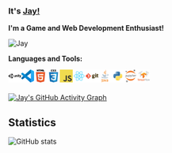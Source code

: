 ### It's [Jay!](https://www.linkedin.com/in/jay-malaviya)
**I'm a Game and Web Development Enthusiast!**

<p align="left"> <img src="https://komarev.com/ghpvc/?username=Jam-Burger&label=Profile%20views&color=0e75b6&style=flat" alt="Jay" /> </p>


**Languages and Tools:**

<img align="left" alt="Unity" width="26px" src="https://raw.githubusercontent.com/github/explore/80688e429a7d4ef2fca1e82350fe8e3517d3494d/topics/unity/unity.png" />
<img align="left" alt="Visual Studio Code" width="26px" src="https://raw.githubusercontent.com/github/explore/80688e429a7d4ef2fca1e82350fe8e3517d3494d/topics/visual-studio-code/visual-studio-code.png" />
<img align="left" alt="HTML5" width="26px" src="https://raw.githubusercontent.com/github/explore/80688e429a7d4ef2fca1e82350fe8e3517d3494d/topics/html/html.png" />
<img align="left" alt="CSS3" width="26px" src="https://raw.githubusercontent.com/github/explore/80688e429a7d4ef2fca1e82350fe8e3517d3494d/topics/css/css.png" />
<img align="left" alt="JavaScript" width="26px" src="https://raw.githubusercontent.com/github/explore/80688e429a7d4ef2fca1e82350fe8e3517d3494d/topics/javascript/javascript.png" />
<img align="left" alt="React" width="26px" src="https://raw.githubusercontent.com/github/explore/80688e429a7d4ef2fca1e82350fe8e3517d3494d/topics/react/react.png" />
<img align="left" alt="Git" width="26px" src="https://raw.githubusercontent.com/github/explore/80688e429a7d4ef2fca1e82350fe8e3517d3494d/topics/git/git.png" />
<img align="left" alt="Java" width="26px" src="https://raw.githubusercontent.com/github/explore/5b3600551e122a3277c2c5368af2ad5725ffa9a1/topics/java/java.png" />
<img align="left" alt="Python" width="26px" src="https://raw.githubusercontent.com/github/explore/80688e429a7d4ef2fca1e82350fe8e3517d3494d/topics/python/python.png" />
<img align="left" alt="Jupyter" width="26px" src="https://raw.githubusercontent.com/github/explore/a4691f04ff219c1c2aa02fc61fda41aa43f1459a/topics/jupyter-notebook/jupyter-notebook.png" />
<img align="left" alt="Tensorflow" width="26px" src="https://raw.githubusercontent.com/github/explore/80688e429a7d4ef2fca1e82350fe8e3517d3494d/topics/tensorflow/tensorflow.png" />
<br/><br/>

[![Jay's GitHub Activity Graph](https://activity-graph.herokuapp.com/graph?username=Jam-Burger&theme=xcode)](https://git.io/Jam-Burger)

## Statistics
![GitHub stats](https://github-readme-stats.vercel.app/api?username=Jam-Burger&show_icons=true)
